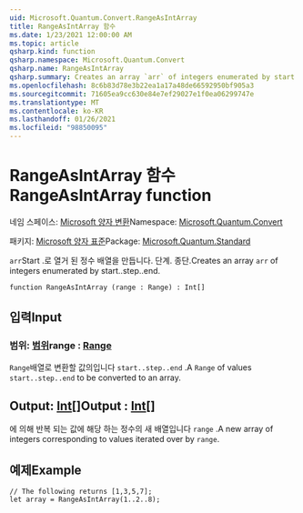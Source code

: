 ```yaml
---
uid: Microsoft.Quantum.Convert.RangeAsIntArray
title: RangeAsIntArray 함수
ms.date: 1/23/2021 12:00:00 AM
ms.topic: article
qsharp.kind: function
qsharp.namespace: Microsoft.Quantum.Convert
qsharp.name: RangeAsIntArray
qsharp.summary: Creates an array `arr` of integers enumerated by start..step..end.
ms.openlocfilehash: 8c6b83d78e3b22ea1a17a48de66592950bf905a3
ms.sourcegitcommit: 71605ea9cc630e84e7ef29027e1f0ea06299747e
ms.translationtype: MT
ms.contentlocale: ko-KR
ms.lasthandoff: 01/26/2021
ms.locfileid: "98850095"
---
```

# <a name="rangeasintarray-function"></a><span data-ttu-id="c4b08-102">RangeAsIntArray 함수</span><span class="sxs-lookup"><span data-stu-id="c4b08-102">RangeAsIntArray function</span></span>

<span data-ttu-id="c4b08-103">네임 스페이스: [Microsoft 양자 변환](xref:Microsoft.Quantum.Convert)</span><span class="sxs-lookup"><span data-stu-id="c4b08-103">Namespace: [Microsoft.Quantum.Convert](xref:Microsoft.Quantum.Convert)</span></span>

<span data-ttu-id="c4b08-104">패키지: [Microsoft 양자 표준](https://nuget.org/packages/Microsoft.Quantum.Standard)</span><span class="sxs-lookup"><span data-stu-id="c4b08-104">Package: [Microsoft.Quantum.Standard](https://nuget.org/packages/Microsoft.Quantum.Standard)</span></span>


<span data-ttu-id="c4b08-105">`arr`Start .로 열거 된 정수 배열을 만듭니다. 단계. 종단.</span><span class="sxs-lookup"><span data-stu-id="c4b08-105">Creates an array `arr` of integers enumerated by start..step..end.</span></span>

```qsharp
function RangeAsIntArray (range : Range) : Int[]
```


## <a name="input"></a><span data-ttu-id="c4b08-106">입력</span><span class="sxs-lookup"><span data-stu-id="c4b08-106">Input</span></span>

### <a name="range--range"></a><span data-ttu-id="c4b08-107">범위: [범위](xref:microsoft.quantum.lang-ref.range)</span><span class="sxs-lookup"><span data-stu-id="c4b08-107">range : [Range](xref:microsoft.quantum.lang-ref.range)</span></span>

<span data-ttu-id="c4b08-108">`Range`배열로 변환할 값의입니다 `start..step..end` .</span><span class="sxs-lookup"><span data-stu-id="c4b08-108">A `Range` of values `start..step..end` to be converted to an array.</span></span>



## <a name="output--int"></a><span data-ttu-id="c4b08-109">Output: [Int](xref:microsoft.quantum.lang-ref.int)[]</span><span class="sxs-lookup"><span data-stu-id="c4b08-109">Output : [Int](xref:microsoft.quantum.lang-ref.int)[]</span></span>

<span data-ttu-id="c4b08-110">에 의해 반복 되는 값에 해당 하는 정수의 새 배열입니다 `range` .</span><span class="sxs-lookup"><span data-stu-id="c4b08-110">A new array of integers corresponding to values iterated over by `range`.</span></span>

## <a name="example"></a><span data-ttu-id="c4b08-111">예제</span><span class="sxs-lookup"><span data-stu-id="c4b08-111">Example</span></span>

```qsharp
// The following returns [1,3,5,7];
let array = RangeAsIntArray(1..2..8);
```